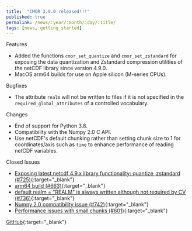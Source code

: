 ```yaml
---
title:  "CMOR 3.9.0 released!!!"
published: true
permalink: /news/:year/:month/:day/:title/
tags: [news, getting_started]
---
```


Features
* Added the functions ``cmor_set_quantize`` and ``cmor_set_zstandard`` for exposing the data quantization and Zstandard compression utilities of the netCDF library since version 4.9.0.
* MacOS arm64 builds for use on Apple silicon (M-series CPUs).

Bugfixes
* The attribute `realm` will not be written to files if it is not specified in the `required_global_attributes` of a controlled vocabulary.

Changes
* End of support for Python 3.8.
* Compatibility with the Numpy 2.0 C API.
* Use netCDF's default chunking rather than setting chunk size to 1 for coordinates/axis such as `time` to enhance performance of reading netCDF variables.

Closed Issues
* [Exposing latest netcdf 4.9.x library functionality: quantize, zstandard (#725)](https://github.com/PCMDI/cmor/issues/725){:target="_blank"}
* [arm64 build (#663)](https://github.com/PCMDI/cmor/issues/663){:target="_blank"}
* [default realm = "REALM" is always written although not required by CV (#736)](https://github.com/PCMDI/cmor/issues/736){:target="_blank"}
* [Numpy 2.0 compatibility issue (#742)](https://github.com/PCMDI/cmor/issues/742){:target="_blank"}
* [Performance issues with small chunks (#601)](https://github.com/PCMDI/cmor/issues/601){:target="_blank"}

[GitHub](https://github.com/PCMDI/cmor/releases/tag/3.9.0){:target="_blank"}
